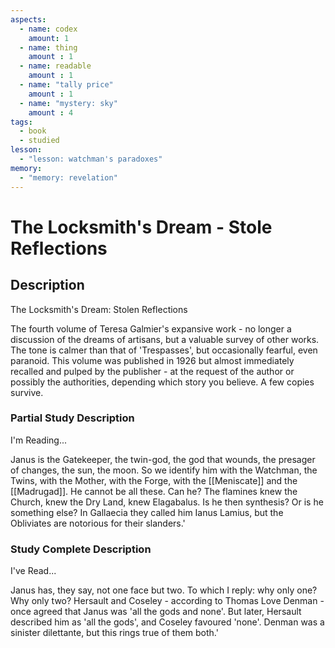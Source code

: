 ```yaml
---
aspects: 
  - name: codex
    amount: 1
  - name: thing
    amount : 1
  - name: readable
    amount : 1
  - name: "tally price"
    amount : 1
  - name: "mystery: sky"
    amount : 4
tags:
  - book
  - studied
lesson:
  - "lesson: watchman's paradoxes"
memory:
  - "memory: revelation"
---
```


# The Locksmith's Dream - Stole Reflections

## Description
The Locksmith's Dream: Stolen Reflections

The fourth volume of Teresa Galmier's expansive work - no longer a discussion of the dreams of artisans, but a valuable survey of other works. The tone is calmer than that of 'Trespasses', but occasionally fearful, even paranoid. This volume was published in 1926 but almost immediately recalled and pulped by the publisher - at the request of the author or possibly the authorities, depending which story you believe. A few copies survive.
### Partial Study Description
I'm Reading...

Janus is the Gatekeeper, the twin-god, the god that wounds, the presager of changes, the sun, the moon. So we identify him with the Watchman, the Twins, with the Mother, with the Forge, with the [[Meniscate]] and the [[Madrugad]]. He cannot be all these. Can he? The flamines knew the Church, knew the Dry Land, knew Elagabalus. Is he then synthesis? Or is he something else? In Gallaecia they called him Ianus Lamius, but the Obliviates are notorious for their slanders.'
### Study Complete Description
I've Read...

Janus has, they say, not one face but two. To which I reply: why only one? Why only two? Hersault and Coseley - according to Thomas Love Denman - once agreed that Janus was 'all the gods and none'. But later, Hersault described him as 'all the gods', and Coseley favoured 'none'. Denman was a sinister dilettante, but this rings true of them both.'